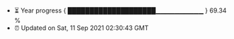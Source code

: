 - ⏳ Year progress { ████████████████████▁▁▁▁▁▁▁▁▁▁ } 69.34 %
- ⏰ Updated on Sat, 11 Sep 2021 02:30:43 GMT

